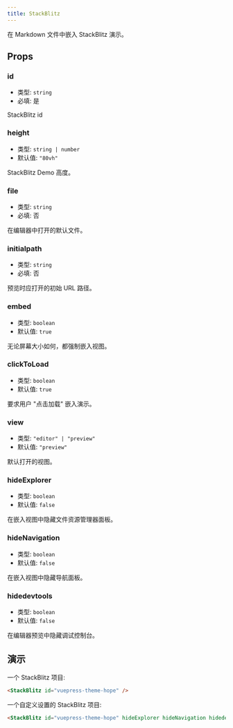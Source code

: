 ```yaml
---
title: StackBlitz
---
```


在 Markdown 文件中嵌入 StackBlitz 演示。

<!-- more -->

## Props

### id

- 类型: `string`
- 必填: 是

StackBlitz id

### height

- 类型: `string | number`
- 默认值: `"80vh"`

StackBlitz Demo 高度。

### file

- 类型: `string`
- 必填: 否

在编辑器中打开的默认文件。

### initialpath

- 类型: `string`
- 必填: 否

预览时应打开的初始 URL 路径。

### embed

- 类型: `boolean`
- 默认值: `true`

无论屏幕大小如何，都强制嵌入视图。

### clickToLoad

- 类型: `boolean`
- 默认值: `true`

要求用户 "点击加载" 嵌入演示。

### view

- 类型: `"editor" | "preview"`
- 默认值: `"preview"`

默认打开的视图。

### hideExplorer

- 类型: `boolean`
- 默认值: `false`

在嵌入视图中隐藏文件资源管理器面板。

### hideNavigation

- 类型: `boolean`
- 默认值: `false`

在嵌入视图中隐藏导航面板。

### hidedevtools

- 类型: `boolean`
- 默认值: `false`

在编辑器预览中隐藏调试控制台。

## 演示

一个 StackBlitz 项目:

<StackBlitz id="vuepress-theme-hope" />

```md
<StackBlitz id="vuepress-theme-hope" />
```

一个自定义设置的 StackBlitz 项目:

<StackBlitz id="vuepress-theme-hope" hideExplorer hideNavigation hidedevtools />

```md
<StackBlitz id="vuepress-theme-hope" hideExplorer hideNavigation hidedevtools />
```

